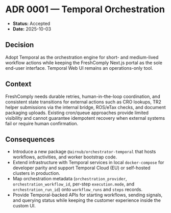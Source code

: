 # ADR 0001 — Temporal Orchestration

- **Status:** Accepted
- **Date:** 2025-10-03

## Decision

Adopt Temporal as the orchestration engine for short- and medium-lived workflow actions while keeping the FreshComply Next.js portal as the sole end-user interface. Temporal Web UI remains an operations-only tool.

## Context

FreshComply needs durable retries, human-in-the-loop coordination, and consistent state transitions for external actions such as CRO lookups, TR2 helper submissions via the internal bridge, ROS/eTax checks, and document packaging uploads. Existing cron/queue approaches provide limited visibility and cannot guarantee idempotent recovery when external systems fail or require human confirmation.

## Consequences

- Introduce a new package `@airnub/orchestrator-temporal` that hosts workflows, activities, and worker bootstrap code.
- Extend infrastructure with Temporal services in local `docker-compose` for developer parity and support Temporal Cloud (EU) or self-hosted clusters in production.
- Map orchestration metadata (`orchestration_provider`, `orchestration_workflow_id`, per-step `execution.mode`, and `orchestration_run_id`) onto `workflow_runs` and `steps` records.
- Provide Temporal-backed APIs for starting workflows, sending signals, and querying status while keeping the customer experience inside the custom UI.
